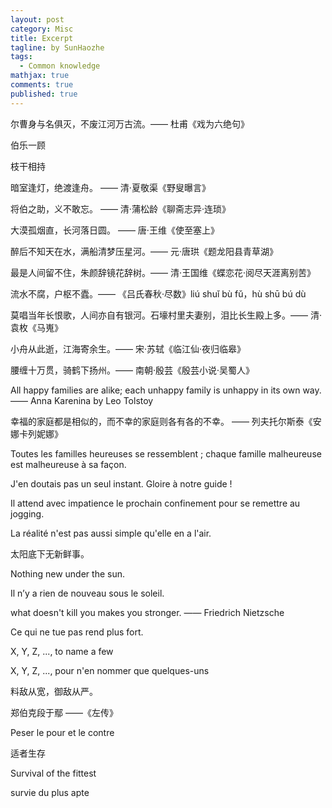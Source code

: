 ```yaml
---
layout: post
category: Misc   
title: Excerpt 
tagline: by SunHaozhe
tags: 
  - Common knowledge   
mathjax: true
comments: true
published: true
---
```


尔曹身与名俱灭，不废江河万古流。—— 杜甫《戏为六绝句》

伯乐一顾

枝干相持

暗室逢灯，绝渡逢舟。 —— 清·夏敬渠《野叟曝言》

将伯之助，义不敢忘。 —— 清·蒲松龄《聊斋志异·连琐》

大漠孤烟直，长河落日圆。 —— 唐·王维《使至塞上》

醉后不知天在水，满船清梦压星河。—— 元·唐珙《题龙阳县青草湖》

最是人间留不住，朱颜辞镜花辞树。—— 清·王国维《蝶恋花·阅尽天涯离别苦》

流水不腐，户枢不蠹。—— 《吕氏春秋·尽数》liú shuǐ bù fǔ，hù shū bú dù

莫唱当年长恨歌，人间亦自有银河。石壕村里夫妻别，泪比长生殿上多。—— 清·袁枚《马嵬》

小舟从此逝，江海寄余生。—— 宋·苏轼《临江仙·夜归临皋》

腰缠十万贯，骑鹤下扬州。—— 南朝·殷芸《殷芸小说·吴蜀人》

All happy families are alike; each unhappy family is unhappy in its own way. —— Anna Karenina by Leo Tolstoy 

幸福的家庭都是相似的，而不幸的家庭则各有各的不幸。 —— 列夫托尔斯泰《安娜卡列妮娜》

Toutes les familles heureuses se ressemblent ; chaque famille malheureuse est malheureuse à sa façon.

J'en doutais pas un seul instant. Gloire à notre guide !

Il attend avec impatience le prochain confinement pour se remettre au jogging. 

La réalité n'est pas aussi simple qu'elle en a l'air.

太阳底下无新鲜事。

Nothing new under the sun.

Il n’y a rien de nouveau sous le soleil.

what doesn't kill you makes you stronger.  —— Friedrich Nietzsche

Ce qui ne tue pas rend plus fort. 

X, Y, Z, ..., to name a few

X, Y, Z, ..., pour n'en nommer que quelques-uns

料敌从宽，御敌从严。

郑伯克段于鄢  ——《左传》

Peser le pour et le contre 

适者生存 

Survival of the fittest 

survie du plus apte






